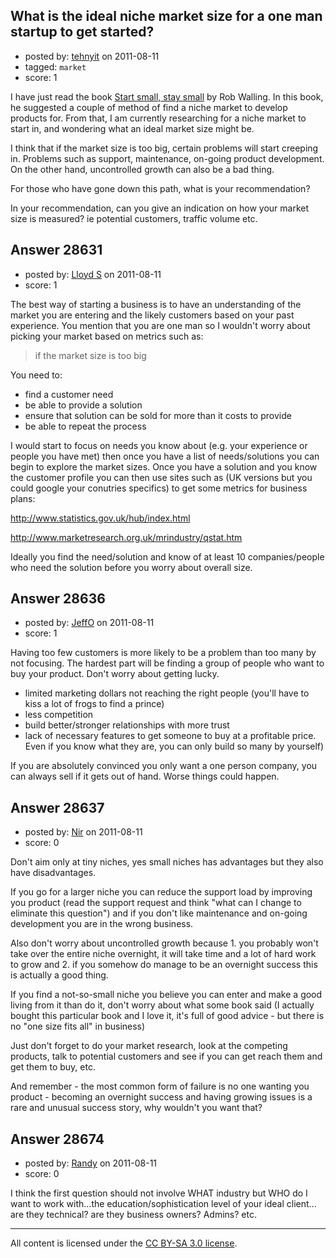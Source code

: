 ## What is the ideal niche market size for a one man startup to get started?

- posted by: [tehnyit](https://stackexchange.com/users/-1/8173-tehnyit) on 2011-08-11
- tagged: `market`
- score: 1

I have just read the book [Start small, stay small][1] by Rob Walling. In this book, he suggested a couple of method of find a niche market to develop products for. From that, I am currently researching for a niche market to start in, and wondering what an ideal market size might be. 

I think that if the market size is too big, certain problems will start creeping in. Problems such as support, maintenance,  on-going product development. On the other hand, uncontrolled growth can also be a bad thing.

For those who have gone down this path, what is your recommendation? 

In your recommendation, can you give an indication on how your market size is measured? ie potential customers, traffic volume etc.

  [1]: http://www.startupbook.net/


## Answer 28631

- posted by: [Lloyd S](https://stackexchange.com/users/-1/12549-lloyd-s) on 2011-08-11
- score: 1

The best way of starting a business is to have an understanding of the market you are entering and the likely customers based on your past experience. You mention that you are one man so I wouldn't worry about picking your market based on metrics such as: 

> if the market size is too big

You need to:

  - find a customer need
  - be able to provide a solution
  - ensure that solution can be sold for more than it costs to provide
  - be able to repeat the process

I would start to focus on needs you know about (e.g. your experience or people you have met) then once you have a list of needs/solutions you can begin to explore the market sizes. Once you have a solution and you know the customer profile you can then use sites such as (UK versions but you could google your conutries specifics) to get some metrics for business plans:

http://www.statistics.gov.uk/hub/index.html

http://www.marketresearch.org.uk/mrindustry/qstat.htm 

Ideally you find the need/solution and know of at least 10 companies/people who need the solution before you worry about overall size.


## Answer 28636

- posted by: [JeffO](https://stackexchange.com/users/-1/1796-jeffo) on 2011-08-11
- score: 1

Having too few customers is more likely to be a problem than too many by not focusing. The hardest part will be finding a group of people who want to buy your product. Don't worry about getting lucky.

 - limited marketing dollars not reaching the right people (you'll have to kiss a lot of frogs to find a prince)
 - less competition
 - build better/stronger relationships with more trust
 - lack of necessary features to get someone to buy at a profitable
   price. Even if you know what they are, you can only build so many by yourself)

If you are absolutely convinced you only want a one person company, you can always sell if it gets out of hand. Worse things could happen.


## Answer 28637

- posted by: [Nir](https://stackexchange.com/users/-1/4237-nir) on 2011-08-11
- score: 0

Don't aim only at tiny niches, yes small niches has advantages but they also have disadvantages.

If you go for a larger niche you can reduce the support load by improving you product (read the support request and think "what can I change to eliminate this question") and if you don't like maintenance and on-going development you are in the wrong business.

Also don't worry about uncontrolled growth because 1. you probably won't take over the entire niche overnight, it will take time and a lot of hard work to grow and 2. if you somehow do manage to be an overnight success this is actually a good thing.

If you find a not-so-small niche you believe you can enter and make a good living from it than do it, don't worry about what some book said (I actually bought this particular book and I love it, it's full of good advice - but there is no "one size fits all" in business)

Just don't forget to do your market research, look at the competing products, talk to potential customers and see if you can get reach them and get them to buy, etc.

And remember - the most common form of failure is no one wanting you product - becoming an overnight success and having growing issues is a rare and unusual success story, why wouldn't you want that?



## Answer 28674

- posted by: [Randy](https://stackexchange.com/users/-1/8065-randy) on 2011-08-11
- score: 0

I think the first question should not involve WHAT industry but WHO do I want to work with...the education/sophistication level of your ideal client... are they technical? are they business owners? Admins? etc.



---

All content is licensed under the [CC BY-SA 3.0 license](https://creativecommons.org/licenses/by-sa/3.0/).
